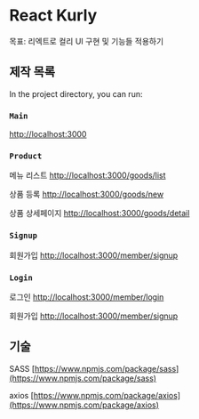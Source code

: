 # React Kurly

목표: 리엑트로 컬리 UI 구현 및 기능들 적용하기

## 제작 목록

In the project directory, you can run:

### `Main`

[http://localhost:3000](http://localhost:3000)


### `Product`

메뉴 리스트 
[http://localhost:3000/goods/list](http://localhost:3000/goods/list)

상품 등록
[http://localhost:3000/goods/new](http://localhost:3000/goods/new)

상품 상세페이지
[http://localhost:3000/goods/detail](http://localhost:3000/goods/detail)

### `Signup`

회원가입
[http://localhost:3000/member/signup](http://localhost:3000/member/signup)

### `Login`

로그인
[http://localhost:3000/member/login](http://localhost:3000/member/login)

회원가입
[http://localhost:3000/member/signup](http://localhost:3000/member/signup)



## 기술

SASS [https://www.npmjs.com/package/sass](https://www.npmjs.com/package/sass)

axios [https://www.npmjs.com/package/axios](https://www.npmjs.com/package/axios)


